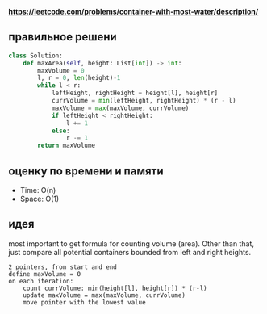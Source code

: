 **https://leetcode.com/problems/container-with-most-water/description/**

## правильное решени
```python
class Solution:
    def maxArea(self, height: List[int]) -> int:
        maxVolume = 0
        l, r = 0, len(height)-1
        while l < r:
            leftHeight, rightHeight = height[l], height[r]
            currVolume = min(leftHeight, rightHeight) * (r - l)
            maxVolume = max(maxVolume, currVolume)
            if leftHeight < rightHeight:
                l += 1
            else:
                r -= 1
        return maxVolume
```

## оценку по времени и памяти
- Time: O(n)
- Space: O(1)

## идея
most important to get formula for counting volume (area). Other than that, just compare all potential containers bounded from left and right heights.

```text
2 pointers, from start and end
define maxVolume = 0
on each iteration:
    count currVolume: min(height[l], height[r]) * (r-l)
    update maxVolume = max(maxVolume, currVolume)
    move pointer with the lowest value
```    